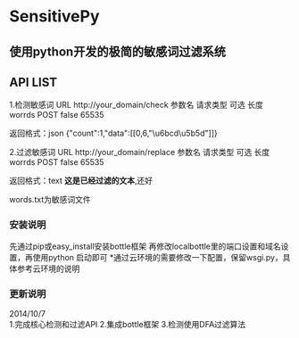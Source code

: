 SensitivePy
===========

使用python开发的极简的敏感词过滤系统
-----------

API LIST
-----------
1.检测敏感词
URL   http://your_domain/check
参数名         请求类型        可选            长度
worrds   POST   false  65535

返回格式：json
{"count":1,"data":[[0,6,"\u6bcd\u5b5d"]]}

2.过滤敏感词
URL   http://your_domain/replace
参数名         请求类型        可选            长度
worrds   POST   false  65535

返回格式：text
**这是已经过滤的文本**,还好

words.txt为敏感词文件

### 安装说明<br />
先通过pip或easy_install安装bottle框架
再修改localbottle里的端口设置和域名设置，再使用python 启动即可
*通过云环境的需要修改一下配置，保留wsgi.py，具体参考云环境的说明

### 更新说明<br />
2014/10/7  
1.完成核心检测和过滤API
2.集成bottle框架
3.检测使用DFA过滤算法